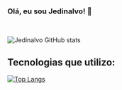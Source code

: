 
### Olá, eu sou Jedinalvo! 🤚
</br>

![Jedinalvo GitHub stats](https://github-readme-stats.vercel.app/api?username=jvca2000&show_icons=true&theme=radical)

## Tecnologias que utilizo:

[![Top Langs](https://github-readme-stats.vercel.app/api/top-langs/?username=jvca2000&hide_progress=true)](https://github.com/anujvca2000/github-readme-stats)
